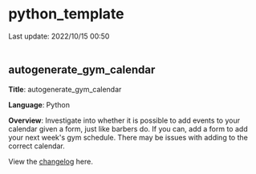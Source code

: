 # python_template
Last update: 2022/10/15 00:50
<br><br>

## autogenerate_gym_calendar

**Title**: autogenerate_gym_calendar

**Language**: Python

**Overview**: Investigate into whether it is possible to add events to your calendar given a form, just like barbers do. If you can, add a form to add your next week's gym schedule. There may be issues with adding to the correct calendar.

View the [changelog](changelog.md) here.
